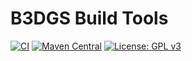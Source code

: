 # B3DGS Build Tools
[![CI](https://github.com/b3dgs/b3dgs-buildtools/actions/workflows/maven.yml/badge.svg?branch=master)](https://github.com/b3dgs/b3dgs-buildtools/actions/workflows/maven.yml) [![Maven Central](https://maven-badges.herokuapp.com/maven-central/com.b3dgs/b3dgs-buildtools/badge.svg)](https://maven-badges.herokuapp.com/maven-central/com.b3dgs/b3dgs-buildtools) [![License: GPL v3](https://img.shields.io/badge/License-GPL%20v3-blue.svg)](https://www.gnu.org/licenses/gpl-3.0)
